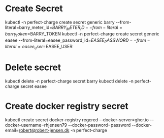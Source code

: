 # Create Secret
kubectl -n perfect-charge  create secret generic barry --from-literal=barry_meter_id=$BARRY_METER_ID --from-literal=barry_token=$BARRY_TOKEN
kubectl -n perfect-charge  create secret generic easee --from-literal=easee_password_id=$EASEE_PASSWORD --from-literal=easee_user=$EASEE_USER

# Delete secret
kubectl delete -n perfect-charge secret barry
kubectl delete -n perfect-charge secret easee

# Create docker registry secret

kubectl create secret docker-registry regcred --docker-server=ghcr.io --docker-username=rhjensen79 --docker-password=password --docker-email=robert@robert-jensen.dk -n perfect-charge